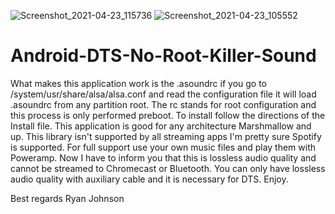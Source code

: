 ![Screenshot_2021-04-23_115736](https://user-images.githubusercontent.com/51103416/115917527-3da98180-a42b-11eb-84af-f06f7d895a3a.jpg)
![Screenshot_2021-04-23_105552](https://user-images.githubusercontent.com/51103416/115911215-ac361180-a422-11eb-913f-96dd4899f061.jpg)
# Android-DTS-No-Root-Killer-Sound
 What makes this application work is the .asoundrc if you go to /system/usr/share/alsa/alsa.conf and read the configuration file it will load .asoundrc from any partition root. The rc stands for root configuration and this process is only performed preboot. To install follow the directions of the Install file. This application is good for any architecture Marshmallow and up. This library isn't supported by all streaming apps I'm pretty sure Spotify is supported. For full support use your own music files and play them with Poweramp. Now I have to inform you that this is lossless audio quality and cannot be streamed to Chromecast or Bluetooth. You can only have lossless audio quality with auxiliary cable and it is necessary for DTS. Enjoy.
 
 
 
 Best regards 
 Ryan Johnson
